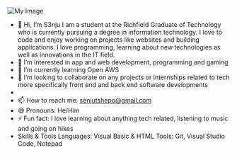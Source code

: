 ![My Image](https://th.bing.com/th/id/OIP.t074ymjNuvKFhYG5zBODZQAAAA?rs=1&pid=ImgDetMain.png)

- 👋 Hi, I’m S3nju
  I am a student at the Richfield Graduate of Technology who is currently pursuing a degree in information technology. I love to code and enjoy working on projects like websites and building applications. I love programming, learning about new technologies as well as innovations in the IT field.
- 👀 I’m interested in app and web development, programming and gaming
- 🌱 I’m currently learning Open AWS
- 💞️ I’m looking to collaborate on any projects or internships related to tech more specifically front end and back end software developments
- 
- 📫 How to reach me: senjutshepo@gmail.com
- 😄 Pronouns: He/Him
- ⚡ Fun fact: I love learning about anything tech related, listening to music and going on hikes
- Skills & Tools
  Languages: Visual Basic & HTML
  Tools: Git, Visual Studio Code, Notepad


<!---
Cyber-S3nju/Cyber-S3nju is a ✨ special ✨ repository because its `README.md` (this file) appears on your GitHub profile.
You can click the Preview link to take a look at your changes.
--->
